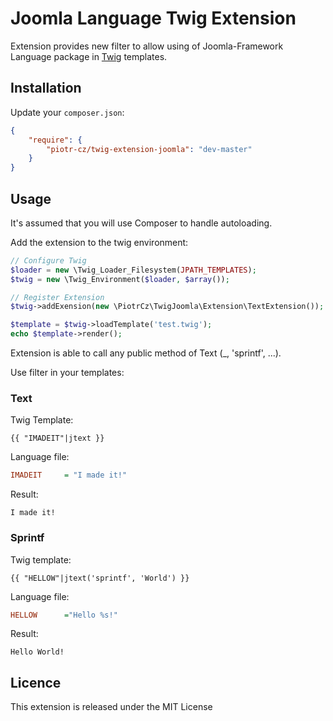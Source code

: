 Joomla Language Twig Extension
==============================

Extension provides new filter to allow using of Joomla-Framework Language package in [Twig][1] templates.


## Installation

Update your `composer.json`:

```JSON
{
	"require": {
		"piotr-cz/twig-extension-joomla": "dev-master"
	}
}
```


## Usage

It's assumed that you will use Composer to handle autoloading.

Add the extension to the twig environment:

```PHP
// Configure Twig
$loader = new \Twig_Loader_Filesystem(JPATH_TEMPLATES);
$twig = new \Twig_Environment($loader, $array());

// Register Extension
$twig->addExension(new \PiotrCz\TwigJoomla\Extension\TextExtension());

$template = $twig->loadTemplate('test.twig');
echo $template->render();
```


Extension is able to call any public method of Text (_, 'sprintf', ...).

Use filter in your templates:


### Text

Twig Template:
```TWIG
{{ "IMADEIT"|jtext }}
```

Language file:
```INI
IMADEIT 	= "I made it!"
```

Result:
```
I made it!
```


### Sprintf

Twig template:
```TWIG
{{ "HELLOW"|jtext('sprintf', 'World') }}
```

Language file:
```INI
HELLOW		="Hello %s!"
```

Result:
```
Hello World!
```


## Licence
This extension is released under the MIT License


[1]: http://twig.sensiolabs.org
